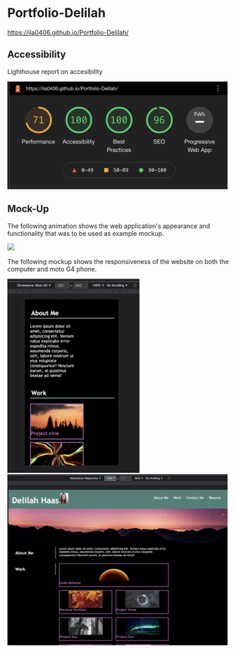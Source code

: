 # Portfolio-Delilah
https://ila0406.github.io/Portfolio-Delilah/

## Accessibility
Lighthouse report on accesibility

<img src="./assets/images/accesibility.png" width="500">

## Mock-Up 

The following animation shows the web application's appearance and functionality that was to be used as example mockup.

<img src="./assets/images/02-advanced-css-homework-demo.gif" width="500">

The following mockup shows the responsiveness of the website on both the computer and moto G4 phone. 

<img src="./assets/images/responsive1.png" width="300">
<img src="./assets/images/responsive2.png" width="500">
